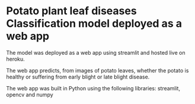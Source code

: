 <h1>Potato plant leaf diseases Classification model deployed as a web app</h1>

The model was deployed as a web app using streamlit and hosted live on heroku.

The web app predicts, from images of potato leaves, whether the potato is healthy or suffering from early blight or late blight disease.

The web app was built in Python using the following libraries:
streamlit, opencv and numpy
